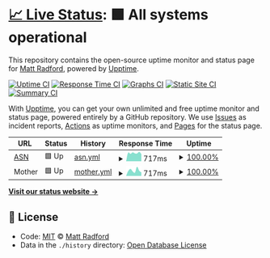 # [📈 Live Status](https://mattradford.github.io/upptime): <!--live status--> **🟩 All systems operational**

This repository contains the open-source uptime monitor and status page for [Matt Radford](https://mattrad.uk), powered by [Upptime](https://github.com/upptime/upptime).

[![Uptime CI](https://github.com/koj-co/upptime/workflows/Uptime%20CI/badge.svg)](https://github.com/koj-co/upptime/actions?query=workflow%3A%22Uptime+CI%22)
[![Response Time CI](https://github.com/koj-co/upptime/workflows/Response%20Time%20CI/badge.svg)](https://github.com/koj-co/upptime/actions?query=workflow%3A%22Response+Time+CI%22)
[![Graphs CI](https://github.com/koj-co/upptime/workflows/Graphs%20CI/badge.svg)](https://github.com/koj-co/upptime/actions?query=workflow%3A%22Graphs+CI%22)
[![Static Site CI](https://github.com/koj-co/upptime/workflows/Static%20Site%20CI/badge.svg)](https://github.com/koj-co/upptime/actions?query=workflow%3A%22Static+Site+CI%22)
[![Summary CI](https://github.com/koj-co/upptime/workflows/Summary%20CI/badge.svg)](https://github.com/koj-co/upptime/actions?query=workflow%3A%22Summary+CI%22)

With [Upptime](https://upptime.js.org), you can get your own unlimited and free uptime monitor and status page, powered entirely by a GitHub repository. We use [Issues](https://github.com/mattradford/upptime/issues) as incident reports, [Actions](https://github.com/mattradford/upptime/actions) as uptime monitors, and [Pages](https://mattradford.github.io/upptime) for the status page.

<!--start: status pages-->
<!-- This summary is generated by Upptime (https://github.com/upptime/upptime) -->
<!-- Do not edit this manually, your changes will be overwritten -->
<!-- prettier-ignore -->
| URL | Status | History | Response Time | Uptime |
| --- | ------ | ------- | ------------- | ------ |
| <img alt="" src="https://favicons.githubusercontent.com/www.asn.org.uk" height="13"> [ASN](https://www.asn.org.uk) | 🟩 Up | [asn.yml](https://github.com/mattradford/upptime/commits/master/history/asn.yml) | <details><summary><img alt="Response time graph" src="./graphs/asn/response-time-week.png" height="20"> 717ms</summary><br><a href="https://mattradford.github.io/upptime/history/asn"><img alt="Response time 804" src="https://img.shields.io/endpoint?url=https%3A%2F%2Fraw.githubusercontent.com%2Fmattradford%2Fupptime%2Fmaster%2Fapi%2Fasn%2Fresponse-time.json"></a><br><a href="https://mattradford.github.io/upptime/history/asn"><img alt="24-hour response time 630" src="https://img.shields.io/endpoint?url=https%3A%2F%2Fraw.githubusercontent.com%2Fmattradford%2Fupptime%2Fmaster%2Fapi%2Fasn%2Fresponse-time-day.json"></a><br><a href="https://mattradford.github.io/upptime/history/asn"><img alt="7-day response time 717" src="https://img.shields.io/endpoint?url=https%3A%2F%2Fraw.githubusercontent.com%2Fmattradford%2Fupptime%2Fmaster%2Fapi%2Fasn%2Fresponse-time-week.json"></a><br><a href="https://mattradford.github.io/upptime/history/asn"><img alt="30-day response time 721" src="https://img.shields.io/endpoint?url=https%3A%2F%2Fraw.githubusercontent.com%2Fmattradford%2Fupptime%2Fmaster%2Fapi%2Fasn%2Fresponse-time-month.json"></a><br><a href="https://mattradford.github.io/upptime/history/asn"><img alt="1-year response time 804" src="https://img.shields.io/endpoint?url=https%3A%2F%2Fraw.githubusercontent.com%2Fmattradford%2Fupptime%2Fmaster%2Fapi%2Fasn%2Fresponse-time-year.json"></a></details> | <details><summary><a href="https://mattradford.github.io/upptime/history/asn">100.00%</a></summary><a href="https://mattradford.github.io/upptime/history/asn"><img alt="All-time uptime 100.00%" src="https://img.shields.io/endpoint?url=https%3A%2F%2Fraw.githubusercontent.com%2Fmattradford%2Fupptime%2Fmaster%2Fapi%2Fasn%2Fuptime.json"></a><br><a href="https://mattradford.github.io/upptime/history/asn"><img alt="24-hour uptime 100.00%" src="https://img.shields.io/endpoint?url=https%3A%2F%2Fraw.githubusercontent.com%2Fmattradford%2Fupptime%2Fmaster%2Fapi%2Fasn%2Fuptime-day.json"></a><br><a href="https://mattradford.github.io/upptime/history/asn"><img alt="7-day uptime 100.00%" src="https://img.shields.io/endpoint?url=https%3A%2F%2Fraw.githubusercontent.com%2Fmattradford%2Fupptime%2Fmaster%2Fapi%2Fasn%2Fuptime-week.json"></a><br><a href="https://mattradford.github.io/upptime/history/asn"><img alt="30-day uptime 100.00%" src="https://img.shields.io/endpoint?url=https%3A%2F%2Fraw.githubusercontent.com%2Fmattradford%2Fupptime%2Fmaster%2Fapi%2Fasn%2Fuptime-month.json"></a><br><a href="https://mattradford.github.io/upptime/history/asn"><img alt="1-year uptime 100.00%" src="https://img.shields.io/endpoint?url=https%3A%2F%2Fraw.githubusercontent.com%2Fmattradford%2Fupptime%2Fmaster%2Fapi%2Fasn%2Fuptime-year.json"></a></details>
| <img alt="" src="https://favicons.githubusercontent.com/null" height="13"> Mother | 🟩 Up | [mother.yml](https://github.com/mattradford/upptime/commits/master/history/mother.yml) | <details><summary><img alt="Response time graph" src="./graphs/mother/response-time-week.png" height="20"> 717ms</summary><br><a href="https://mattradford.github.io/upptime/history/mother"><img alt="Response time 727" src="https://img.shields.io/endpoint?url=https%3A%2F%2Fraw.githubusercontent.com%2Fmattradford%2Fupptime%2Fmaster%2Fapi%2Fmother%2Fresponse-time.json"></a><br><a href="https://mattradford.github.io/upptime/history/mother"><img alt="24-hour response time 468" src="https://img.shields.io/endpoint?url=https%3A%2F%2Fraw.githubusercontent.com%2Fmattradford%2Fupptime%2Fmaster%2Fapi%2Fmother%2Fresponse-time-day.json"></a><br><a href="https://mattradford.github.io/upptime/history/mother"><img alt="7-day response time 717" src="https://img.shields.io/endpoint?url=https%3A%2F%2Fraw.githubusercontent.com%2Fmattradford%2Fupptime%2Fmaster%2Fapi%2Fmother%2Fresponse-time-week.json"></a><br><a href="https://mattradford.github.io/upptime/history/mother"><img alt="30-day response time 713" src="https://img.shields.io/endpoint?url=https%3A%2F%2Fraw.githubusercontent.com%2Fmattradford%2Fupptime%2Fmaster%2Fapi%2Fmother%2Fresponse-time-month.json"></a><br><a href="https://mattradford.github.io/upptime/history/mother"><img alt="1-year response time 727" src="https://img.shields.io/endpoint?url=https%3A%2F%2Fraw.githubusercontent.com%2Fmattradford%2Fupptime%2Fmaster%2Fapi%2Fmother%2Fresponse-time-year.json"></a></details> | <details><summary><a href="https://mattradford.github.io/upptime/history/mother">100.00%</a></summary><a href="https://mattradford.github.io/upptime/history/mother"><img alt="All-time uptime 99.97%" src="https://img.shields.io/endpoint?url=https%3A%2F%2Fraw.githubusercontent.com%2Fmattradford%2Fupptime%2Fmaster%2Fapi%2Fmother%2Fuptime.json"></a><br><a href="https://mattradford.github.io/upptime/history/mother"><img alt="24-hour uptime 100.00%" src="https://img.shields.io/endpoint?url=https%3A%2F%2Fraw.githubusercontent.com%2Fmattradford%2Fupptime%2Fmaster%2Fapi%2Fmother%2Fuptime-day.json"></a><br><a href="https://mattradford.github.io/upptime/history/mother"><img alt="7-day uptime 100.00%" src="https://img.shields.io/endpoint?url=https%3A%2F%2Fraw.githubusercontent.com%2Fmattradford%2Fupptime%2Fmaster%2Fapi%2Fmother%2Fuptime-week.json"></a><br><a href="https://mattradford.github.io/upptime/history/mother"><img alt="30-day uptime 100.00%" src="https://img.shields.io/endpoint?url=https%3A%2F%2Fraw.githubusercontent.com%2Fmattradford%2Fupptime%2Fmaster%2Fapi%2Fmother%2Fuptime-month.json"></a><br><a href="https://mattradford.github.io/upptime/history/mother"><img alt="1-year uptime 99.97%" src="https://img.shields.io/endpoint?url=https%3A%2F%2Fraw.githubusercontent.com%2Fmattradford%2Fupptime%2Fmaster%2Fapi%2Fmother%2Fuptime-year.json"></a></details>

<!--end: status pages-->

[**Visit our status website →**](https://mattradford.github.io/upptime)

## 📄 License

- Code: [MIT](./LICENSE) © [Matt Radford](https://mattrad.uk)
- Data in the `./history` directory: [Open Database License](https://opendatacommons.org/licenses/odbl/1-0/)

